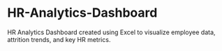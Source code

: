 # HR-Analytics-Dashboard
HR Analytics Dashboard created using Excel to visualize employee data, attrition trends, and key HR metrics.
